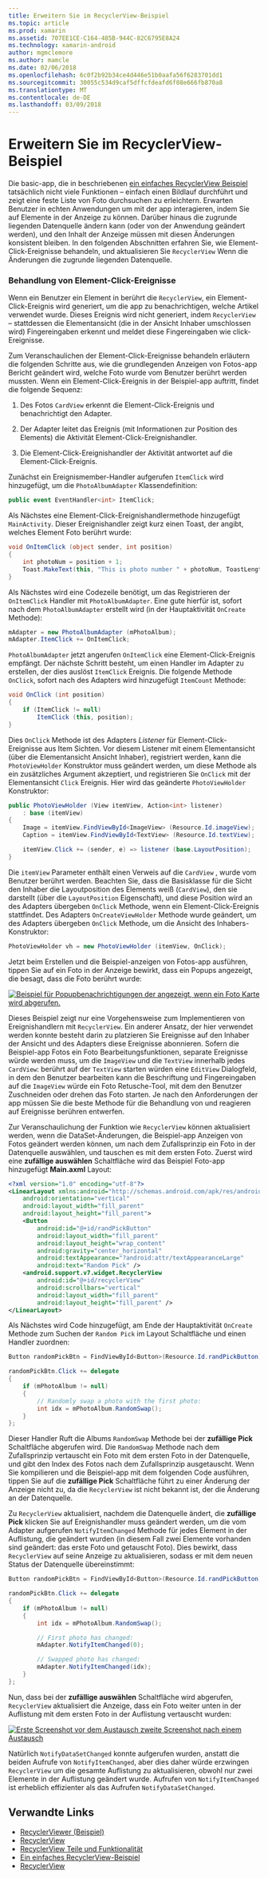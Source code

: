 ```yaml
---
title: Erweitern Sie im RecyclerView-Beispiel
ms.topic: article
ms.prod: xamarin
ms.assetid: 707EE1CE-C164-485B-944C-82C6795E8A24
ms.technology: xamarin-android
author: mgmclemore
ms.author: mamcle
ms.date: 02/06/2018
ms.openlocfilehash: 6c0f2b92b34ce4d446e51b0aafa56f6283701dd1
ms.sourcegitcommit: 30055c534d9caf5dffcfdeafd6f08e666fb870a8
ms.translationtype: MT
ms.contentlocale: de-DE
ms.lasthandoff: 03/09/2018
---
```

# <a name="extending-the-recyclerview-example"></a>Erweitern Sie im RecyclerView-Beispiel


Die basic-app, die in beschriebenen [ein einfaches RecyclerView Beispiel](~/android/user-interface/layouts/recycler-view/recyclerview-example.md) tatsächlich nicht viele Funktionen &ndash; einfach einen Bildlauf durchführt und zeigt eine feste Liste von Foto durchsuchen zu erleichtern. Erwarten Benutzer in echten Anwendungen um mit der app interagieren, indem Sie auf Elemente in der Anzeige zu können. Darüber hinaus die zugrunde liegenden Datenquelle ändern kann (oder von der Anwendung geändert werden), und den Inhalt der Anzeige müssen mit diesen Änderungen konsistent bleiben. In den folgenden Abschnitten erfahren Sie, wie Element-Click-Ereignisse behandeln, und aktualisieren Sie `RecyclerView` Wenn die Änderungen die zugrunde liegenden Datenquelle.


### <a name="handling-item-click-events"></a>Behandlung von Element-Click-Ereignisse

Wenn ein Benutzer ein Element in berührt die `RecyclerView`, ein Element-Click-Ereignis wird generiert, um die app zu benachrichtigen, welche Artikel verwendet wurde. Dieses Ereignis wird nicht generiert, indem `RecyclerView` &ndash; stattdessen die Elementansicht (die in der Ansicht Inhaber umschlossen wird) Fingereingaben erkennt und meldet diese Fingereingaben wie click-Ereignisse.

Zum Veranschaulichen der Element-Click-Ereignisse behandeln erläutern die folgenden Schritte aus, wie die grundlegenden Anzeigen von Fotos-app Bericht geändert wird, welche Foto wurde vom Benutzer berührt werden mussten. Wenn ein Element-Click-Ereignis in der Beispiel-app auftritt, findet die folgende Sequenz:

1.  Des Fotos `CardView` erkennt die Element-Click-Ereignis und benachrichtigt den Adapter.

2.  Der Adapter leitet das Ereignis (mit Informationen zur Position des Elements) die Aktivität Element-Click-Ereignishandler.

3.  Die Element-Click-Ereignishandler der Aktivität antwortet auf die Element-Click-Ereignis.

Zunächst ein Ereignismember-Handler aufgerufen `ItemClick` wird hinzugefügt, um die `PhotoAlbumAdapter` Klassendefinition:

```csharp
public event EventHandler<int> ItemClick;
```

Als Nächstes eine Element-Click-Ereignishandlermethode hinzugefügt `MainActivity`.
Dieser Ereignishandler zeigt kurz einen Toast, der angibt, welches Element Foto berührt wurde:

```csharp
void OnItemClick (object sender, int position)
{
    int photoNum = position + 1;
    Toast.MakeText(this, "This is photo number " + photoNum, ToastLength.Short).Show();
}

```

Als Nächstes wird eine Codezeile benötigt, um das Registrieren der `OnItemClick` Handler mit `PhotoAlbumAdapter`. Eine gute hierfür ist, sofort nach dem `PhotoAlbumAdapter` erstellt wird (in der Hauptaktivität `OnCreate` Methode):

```csharp
mAdapter = new PhotoAlbumAdapter (mPhotoAlbum);
mAdapter.ItemClick += OnItemClick;

```

`PhotoAlbumAdapter` jetzt angerufen `OnItemClick` eine Element-Click-Ereignis empfängt. Der nächste Schritt besteht, um einen Handler im Adapter zu erstellen, der dies auslöst `ItemClick` Ereignis. Die folgende Methode `OnClick`, sofort nach des Adapters wird hinzugefügt `ItemCount` Methode:

```csharp
void OnClick (int position)
{
    if (ItemClick != null)
        ItemClick (this, position);
}
```

Dies `OnClick` Methode ist des Adapters *Listener* für Element-Click-Ereignisse aus Item Sichten. Vor diesem Listener mit einem Elementansicht (über die Elementansicht Ansicht Inhaber), registriert werden, kann die `PhotoViewHolder` Konstruktor muss geändert werden, um diese Methode als ein zusätzliches Argument akzeptiert, und registrieren Sie `OnClick` mit der Elementansicht `Click` Ereignis.
Hier wird das geänderte `PhotoViewHolder` Konstruktor:

```csharp
public PhotoViewHolder (View itemView, Action<int> listener)
    : base (itemView)
{
    Image = itemView.FindViewById<ImageView> (Resource.Id.imageView);
    Caption = itemView.FindViewById<TextView> (Resource.Id.textView);

    itemView.Click += (sender, e) => listener (base.LayoutPosition);
}

```

Die `itemView` Parameter enthält einen Verweis auf die `CardView` , wurde vom Benutzer berührt werden. Beachten Sie, dass die Basisklasse für die Sicht den Inhaber die Layoutposition des Elements weiß (`CardView`), den sie darstellt (über die `LayoutPosition` Eigenschaft), und diese Position wird an des Adapters übergeben `OnClick` Methode, wenn ein Element-Click-Ereignis stattfindet. Des Adapters `OnCreateViewHolder` Methode wurde geändert, um des Adapters übergeben `OnClick` Methode, um die Ansicht des Inhabers-Konstruktor:

```csharp
PhotoViewHolder vh = new PhotoViewHolder (itemView, OnClick);
```

Jetzt beim Erstellen und die Beispiel-anzeigen von Fotos-app ausführen, tippen Sie auf ein Foto in der Anzeige bewirkt, dass ein Popups angezeigt, die besagt, dass die Foto berührt wurde:

[![Beispiel für Popupbenachrichtigungen der angezeigt, wenn ein Foto Karte wird abgerufen.](extending-the-example-images/01-photo-selected-sml.png)](extending-the-example-images/01-photo-selected.png#lightbox)

Dieses Beispiel zeigt nur eine Vorgehensweise zum Implementieren von Ereignishandlern mit `RecyclerView`. Ein anderer Ansatz, der hier verwendet werden konnte besteht darin zu platzieren Sie Ereignisse auf den Inhaber der Ansicht und des Adapters diese Ereignisse abonnieren. Sofern die Beispiel-app Fotos ein Foto Bearbeitungsfunktionen, separate Ereignisse würde werden muss, um die `ImageView` und die `TextView` innerhalb jedes `CardView`: berührt auf der `TextView` starten würden eine `EditView` Dialogfeld, in dem den Benutzer bearbeiten kann die Beschriftung und Fingereingaben auf die `ImageView` würde ein Foto Retusche-Tool, mit dem den Benutzer Zuschneiden oder drehen das Foto starten. Je nach den Anforderungen der app müssen Sie die beste Methode für die Behandlung von und reagieren auf Ereignisse berühren entwerfen.

Zur Veranschaulichung der Funktion wie `RecyclerView` können aktualisiert werden, wenn die DataSet-Änderungen, die Beispiel-app Anzeigen von Fotos geändert werden können, um nach dem Zufallsprinzip ein Foto in der Datenquelle auswählen, und tauschen es mit dem ersten Foto. Zuerst wird eine **zufällige auswählen** Schaltfläche wird das Beispiel Foto-app hinzugefügt **Main.axml** Layout:

```xml
<?xml version="1.0" encoding="utf-8"?>
<LinearLayout xmlns:android="http://schemas.android.com/apk/res/android"
    android:orientation="vertical"
    android:layout_width="fill_parent"
    android:layout_height="fill_parent">
    <Button
        android:id="@+id/randPickButton"
        android:layout_width="fill_parent"
        android:layout_height="wrap_content"
        android:gravity="center_horizontal"
        android:textAppearance="?android:attr/textAppearanceLarge"
        android:text="Random Pick" />
    <android.support.v7.widget.RecyclerView
        android:id="@+id/recyclerView"
        android:scrollbars="vertical"
        android:layout_width="fill_parent"
        android:layout_height="fill_parent" />
</LinearLayout>
```

Als Nächstes wird Code hinzugefügt, am Ende der Hauptaktivität `OnCreate` Methode zum Suchen der `Random Pick` im Layout Schaltfläche und einen Handler zuordnen:

```csharp
Button randomPickBtn = FindViewById<Button>(Resource.Id.randPickButton);

randomPickBtn.Click += delegate
{
    if (mPhotoAlbum != null)
    {
        // Randomly swap a photo with the first photo:
        int idx = mPhotoAlbum.RandomSwap();
    }
};

```

Dieser Handler Ruft die Albums `RandomSwap` Methode bei der **zufällige Pick** Schaltfläche abgerufen wird. Die `RandomSwap` Methode nach dem Zufallsprinzip vertauscht ein Foto mit dem ersten Foto in der Datenquelle, und gibt den Index des Fotos nach dem Zufallsprinzip ausgetauscht. Wenn Sie kompilieren und die Beispiel-app mit dem folgenden Code ausführen, tippen Sie auf die **zufällige Pick** Schaltfläche führt zu einer Änderung der Anzeige nicht zu, da die `RecyclerView` ist nicht bekannt ist, der die Änderung an der Datenquelle.

Zu `RecyclerView` aktualisiert, nachdem die Datenquelle ändert, die **zufällige Pick** klicken Sie auf Ereignishandler muss geändert werden, um die vom Adapter aufgerufen `NotifyItemChanged` Methode für jedes Element in der Auflistung, die geändert wurden (in diesem Fall zwei Elemente vorhanden sind geändert: das erste Foto und getauscht Foto). Dies bewirkt, dass `RecyclerView` auf seine Anzeige zu aktualisieren, sodass er mit dem neuen Status der Datenquelle übereinstimmt:

```csharp
Button randomPickBtn = FindViewById<Button>(Resource.Id.randPickButton);

randomPickBtn.Click += delegate
{
    if (mPhotoAlbum != null)
    {
        int idx = mPhotoAlbum.RandomSwap();

        // First photo has changed:
        mAdapter.NotifyItemChanged(0);

        // Swapped photo has changed:
        mAdapter.NotifyItemChanged(idx);
    }
};

```

Nun, dass bei der **zufällige auswählen** Schaltfläche wird abgerufen, `RecyclerView` aktualisiert die Anzeige, dass ein Foto weiter unten in der Auflistung mit dem ersten Foto in der Auflistung vertauscht wurden:

[![Erste Screenshot vor dem Austausch zweite Screenshot nach einem Austausch](extending-the-example-images/02-random-pick-sml.png)](extending-the-example-images/02-random-pick.png#lightbox)

Natürlich `NotifyDataSetChanged` konnte aufgerufen wurden, anstatt die beiden Aufrufe von `NotifyItemChanged`, aber dies daher würde erzwingen `RecyclerView` um die gesamte Auflistung zu aktualisieren, obwohl nur zwei Elemente in der Auflistung geändert wurde. Aufrufen von `NotifyItemChanged` ist erheblich effizienter als das Aufrufen `NotifyDataSetChanged`.


## <a name="related-links"></a>Verwandte Links

- [RecyclerViewer (Beispiel)](https://developer.xamarin.com/samples/monodroid/android5.0/RecyclerViewer)
- [RecyclerView](~/android/user-interface/layouts/recycler-view/index.md)
- [RecyclerView Teile und Funktionalität](~/android/user-interface/layouts/recycler-view/parts-and-functionality.md)
- [Ein einfaches RecyclerView-Beispiel](~/android/user-interface/layouts/recycler-view/recyclerview-example.md)
- [RecyclerView](https://developer.android.com/reference/android/support/v7/widget/RecyclerView.html)
